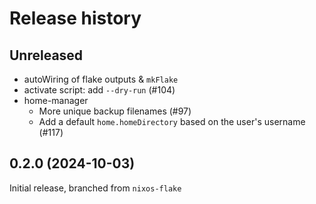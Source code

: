 # Release history

## Unreleased

- autoWiring of flake outputs & `mkFlake`
- activate script: add `--dry-run` (#104)
- home-manager
  - More unique backup filenames (#97)
  - Add a default `home.homeDirectory` based on the user's username (#117)

## 0.2.0 (2024-10-03)

Initial release, branched from `nixos-flake`
